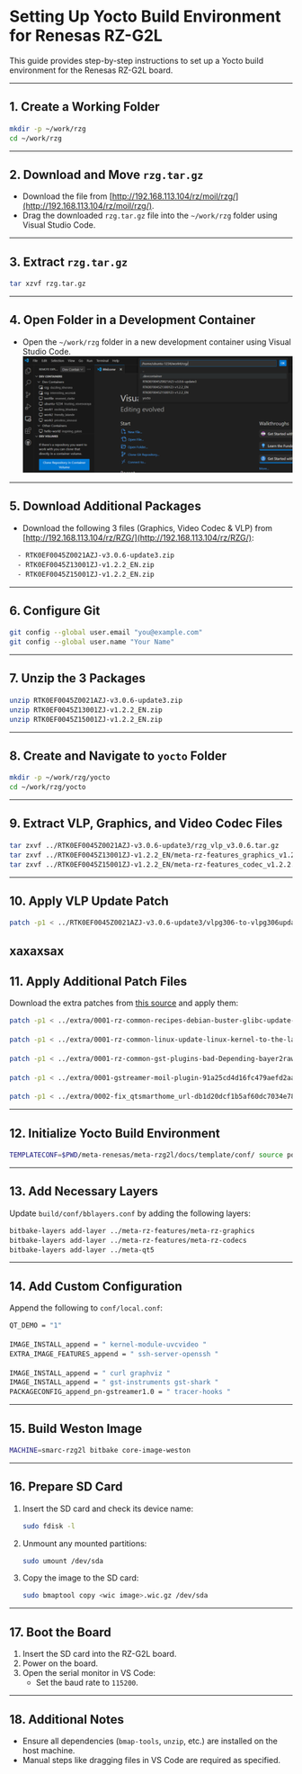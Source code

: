 
# **Setting Up Yocto Build Environment for Renesas RZ-G2L**

This guide provides step-by-step instructions to set up a Yocto build environment for the Renesas RZ-G2L board.

---

## **1. Create a Working Folder**
```bash
mkdir -p ~/work/rzg
cd ~/work/rzg
```

---

## **2. Download and Move `rzg.tar.gz`**
- Download the file from [http://192.168.113.104/rz/moil/rzg/](http://192.168.113.104/rz/moil/rzg/).
- Drag the downloaded `rzg.tar.gz` file into the `~/work/rzg` folder using Visual Studio Code.

---

## **3. Extract `rzg.tar.gz`**
```bash
tar xzvf rzg.tar.gz
```

---

## **4. Open Folder in a Development Container**
- Open the `~/work/rzg` folder in a new development container using Visual Studio Code.![New Dev Container](./images/open_dev.png)

---

## **5. Download Additional Packages**
- Download the following 3 files (Graphics, Video Codec & VLP) from [http://192.168.113.104/rz/RZG/](http://192.168.113.104/rz/RZG/):
``` bash
  - RTK0EF0045Z0021AZJ-v3.0.6-update3.zip
  - RTK0EF0045Z13001ZJ-v1.2.2_EN.zip
  - RTK0EF0045Z15001ZJ-v1.2.2_EN.zip
```
---

## **6. Configure Git**
```bash
git config --global user.email "you@example.com"
git config --global user.name "Your Name"
```

---

## **7. Unzip the 3 Packages**
```bash
unzip RTK0EF0045Z0021AZJ-v3.0.6-update3.zip
unzip RTK0EF0045Z13001ZJ-v1.2.2_EN.zip
unzip RTK0EF0045Z15001ZJ-v1.2.2_EN.zip
```

---

## **8. Create and Navigate to `yocto` Folder**
```bash
mkdir -p ~/work/rzg/yocto
cd ~/work/rzg/yocto
```

---

## **9. Extract VLP, Graphics, and Video Codec Files**
```bash
tar zxvf ../RTK0EF0045Z0021AZJ-v3.0.6-update3/rzg_vlp_v3.0.6.tar.gz
tar zxvf ../RTK0EF0045Z13001ZJ-v1.2.2_EN/meta-rz-features_graphics_v1.2.2.tar.gz
tar zxvf ../RTK0EF0045Z15001ZJ-v1.2.2_EN/meta-rz-features_codec_v1.2.2.tar.gz
```

---

## **10. Apply VLP Update Patch**
```bash
patch -p1 < ../RTK0EF0045Z0021AZJ-v3.0.6-update3/vlpg306-to-vlpg306update3.patch
```
xaxaxsax
---

## **11. Apply Additional Patch Files**
Download the extra patches from [this source](https://m11158002.github.io/moil-renesas/docs/note/renesas/rzg) and apply them:
```bash
patch -p1 < ../extra/0001-rz-common-recipes-debian-buster-glibc-update-to-v2.2.patch

patch -p1 < ../extra/0001-rz-common-linux-update-linux-kernel-to-the-latest-re.patch

patch -p1 < ../extra/0001-rz-common-gst-plugins-bad-Depending-bayer2raw-if-lay.patch

patch -p1 < ../extra/0001-gstreamer-moil-plugin-91a25cd4d16fc479aefd2aa853466770.patch

patch -p1 < ../extra/0002-fix_qtsmarthome_url-db1d20dcf1b5af60dc7034e78271ddc2.patch
```

---

## **12. Initialize Yocto Build Environment**
```bash
TEMPLATECONF=$PWD/meta-renesas/meta-rzg2l/docs/template/conf/ source poky/oe-init-build-env build
```

---

## **13. Add Necessary Layers**
Update `build/conf/bblayers.conf` by adding the following layers:
```bash
bitbake-layers add-layer ../meta-rz-features/meta-rz-graphics
bitbake-layers add-layer ../meta-rz-features/meta-rz-codecs
bitbake-layers add-layer ../meta-qt5
```

---

## **14. Add Custom Configuration**
Append the following to `conf/local.conf`:
```bash
QT_DEMO = "1"

IMAGE_INSTALL_append = " kernel-module-uvcvideo "
EXTRA_IMAGE_FEATURES_append = " ssh-server-openssh "

IMAGE_INSTALL_append = " curl graphviz "
IMAGE_INSTALL_append = " gst-instruments gst-shark "
PACKAGECONFIG_append_pn-gstreamer1.0 = " tracer-hooks "
```

---

## **15. Build Weston Image**
```bash
MACHINE=smarc-rzg2l bitbake core-image-weston
```

---

## **16. Prepare SD Card**
1. Insert the SD card and check its device name:
   ```bash
   sudo fdisk -l
   ```
2. Unmount any mounted partitions:
   ```bash
   sudo umount /dev/sda
   ```
3. Copy the image to the SD card:
   ```bash
   sudo bmaptool copy <wic image>.wic.gz /dev/sda
   ```

---

## **17. Boot the Board**
1. Insert the SD card into the RZ-G2L board.
2. Power on the board.
3. Open the serial monitor in VS Code:
   - Set the baud rate to `115200`.

---

## **18. Additional Notes**
- Ensure all dependencies (`bmap-tools`, `unzip`, etc.) are installed on the host machine.
- Manual steps like dragging files in VS Code are required as specified.
```
